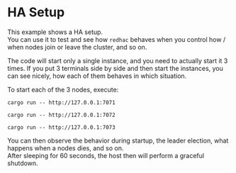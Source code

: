 # HA Setup

This example shows a HA setup.  
You can use it to test and see how `redhac` behaves when you control how / when nodes join or leave the cluster, and so
on.

The code will start only a single instance, and you need to actually start it 3 times. If you put 3 terminals side by
side and then start the instances, you can see nicely, how each of them behaves in which situation.

To start each of the 3 nodes, execute:

`cargo run -- http://127.0.0.1:7071`

`cargo run -- http://127.0.0.1:7072`

`cargo run -- http://127.0.0.1:7073`

You can then observe the behavior during startup, the leader election, what happens when a nodes dies, and so on.  
After sleeping for 60 seconds, the host then will perform a graceful shutdown.
